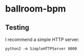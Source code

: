 # ballroom-bpm

## Testing
I recommend a simple HTTP server:

```
python2 -m SimpleHTTPServer 8000
```
